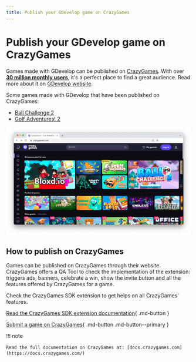 ```yaml
---
title: Publish your GDevelop game on CrazyGames
---
```

# Publish your GDevelop game on CrazyGames

Games made with GDevelop can be published on [CrazyGames](https://crazygames.com/). With over **[30 million monthly users](https://gdevelop.io/page/crazy-games)**, it's a perfect place to find a great audience. Read more about it on [GDevelop website](https://gdevelop.io/page/crazy-games).

Some games made with GDevelop that have been published on CrazyGames:

- [Ball Challenge 2](https://gd.games/andre_holtz/ball-challenge-2)
- [Golf Adventures! 2](https://www.crazygames.com/game/golf-adventures-2)

![Ball Challenge 2 on CrazyGames](crazy_games_ball_challenge_2.png)

## How to publish on CrazyGames

Games can be published on CrazyGames through their website. CrazyGames offers a QA Tool to check the implementation of the extension: triggers ads, banners, celebrate a win, show the invite button and all the features offered by CrazyGames for a game.

Check the CrazyGames SDK extension to get helps on all CrazyGames' features.

[Read the CrazyGames SDK extension documentation](/gdevelop5/extensions/crazy-games-ad-api/details){ .md-button }

[Submit a game on CrazyGames](https://developer.crazygames.com/games){ .md-button .md-button--primary }


!!! note

    Read the full documentation on CrazyGames at: [docs.crazygames.com](https://docs.crazygames.com/)
